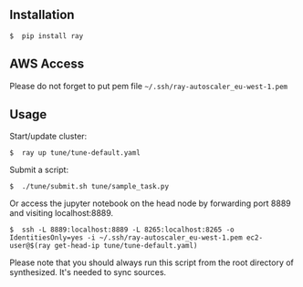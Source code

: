 Installation
------------
    $  pip install ray
    

AWS Access
----------

Please do not forget to put pem file `~/.ssh/ray-autoscaler_eu-west-1.pem`


Usage
-----
Start/update cluster:

    $  ray up tune/tune-default.yaml
    

Submit a script:

    $  ./tune/submit.sh tune/sample_task.py 
    
Or access the jupyter notebook on the head node by forwarding port 8889 and visiting localhost:8889.

    $  ssh -L 8889:localhost:8889 -L 8265:localhost:8265 -o IdentitiesOnly=yes -i ~/.ssh/ray-autoscaler_eu-west-1.pem ec2-user@$(ray get-head-ip tune/tune-default.yaml)


Please note that you should always run this script from the root directory of synthesized. It's needed to sync sources.


